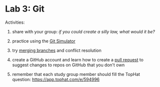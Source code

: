 # Lab 3: Git

Activities:

1. share with your group: *if you could create a silly law, what would it be?*

2. practice using the [Git Simulator](./git-sim)

3. try [merging branches](./git-conflict) and conflict resolution

4. create a GitHub account and learn how to create a [pull request](./git-pr) to suggest changes to repos on GitHub that you don't own

5. remember that each study group member should fill the TopHat question: https://app.tophat.com/e/594996
